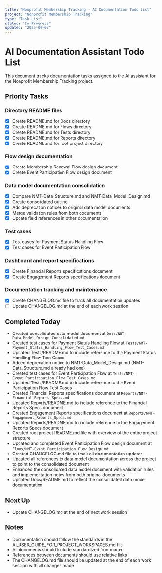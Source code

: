 ```yaml
---
title: "Nonprofit Membership Tracking - AI Documentation Todo List"
project: "Nonprofit Membership Tracking"
type: "Task List"
status: "In Progress"
updated: "2025-04-07"
---
```


# AI Documentation Assistant Todo List

This document tracks documentation tasks assigned to the AI assistant for the Nonprofit Membership Tracking project.

## Priority Tasks

### Directory README files
- [x] Create README.md for Docs directory
- [x] Create README.md for Flows directory
- [x] Create README.md for Tests directory
- [x] Create README.md for Reports directory
- [x] Create README.md for root project directory

### Flow design documentation
- [x] Create Membership Renewal Flow design document
- [x] Create Event Participation Flow design document

### Data model documentation consolidation
- [x] Compare NMT-Data_Structure.md and NMT-Data_Model_Design.md
- [x] Create consolidated outline
- [x] Add deprecation notices to original data model documents
- [x] Merge validation rules from both documents
- [x] Update field references in other documentation

### Test cases
- [x] Test cases for Payment Status Handling Flow
- [x] Test cases for Event Participation Flow

### Dashboard and report specifications
- [x] Create Financial Reports specifications document
- [x] Create Engagement Reports specifications document

### Documentation tracking and maintenance
- [x] Create CHANGELOG.md file to track all documentation updates
- [ ] Update CHANGELOG.md at the end of each work session

## Completed Today
- Created consolidated data model document at `Docs/NMT-Data_Model_Design_Consolidated.md`
- Created test cases for Payment Status Handling Flow at `Tests/NMT-Payment_Status_Handling_Flow_Test_Cases.md`
- Updated Tests/README.md to include reference to the Payment Status Handling Flow Test Cases
- Added deprecation notice to NMT-Data_Model_Design.md (NMT-Data_Structure.md already had one)
- Created test cases for Event Participation Flow at `Tests/NMT-Event_Participation_Flow_Test_Cases.md`
- Updated Tests/README.md to include reference to the Event Participation Flow Test Cases
- Created Financial Reports specifications document at `Reports/NMT-Financial_Reports_Specs.md`
- Updated Reports/README.md to include reference to the Financial Reports Specs document
- Created Engagement Reports specifications document at `Reports/NMT-Engagement_Reports_Specs.md`
- Updated Reports/README.md to include reference to the Engagement Reports Specs document
- Created root project README.md file with overview of the entire project structure
- Updated and completed Event Participation Flow design document at `Flows/NMT-Event_Participation_Flow_Design.md`
- Created CHANGELOG.md file to track all documentation updates
- Updated all references to data model documentation across the project to point to the consolidated document
- Enhanced the consolidated data model document with validation rules and implementation notes from both original documents
- Updated Docs/README.md to reflect the consolidated data model documentation

## Next Up
- Update CHANGELOG.md at the end of next work session

## Notes
- Documentation should follow the standards in the AI_USER_GUIDE_FOR_PROJECT_WORKSPACES.md file
- All documents should include standardized frontmatter
- References between documents should use relative links
- The CHANGELOG.md file should be updated at the end of each work session with all changes made 